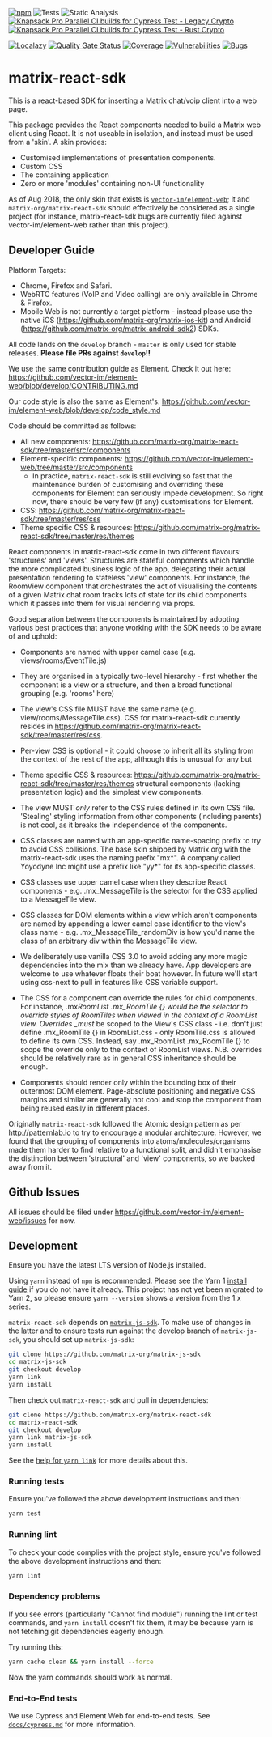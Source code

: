 [![npm](https://img.shields.io/npm/v/matrix-react-sdk)](https://www.npmjs.com/package/matrix-react-sdk)
![Tests](https://github.com/matrix-org/matrix-react-sdk/actions/workflows/tests.yml/badge.svg)
![Static Analysis](https://github.com/matrix-org/matrix-react-sdk/actions/workflows/static_analysis.yaml/badge.svg)
[![Knapsack Pro Parallel CI builds for Cypress Test - Legacy Crypto](https://img.shields.io/badge/Knapsack%20Pro-Parallel%20%2F%20Cypress%20Test%20--%20Legacy%20Crypto-%230074ff)](https://knapsackpro.com/dashboard/organizations/3882/projects/2469/test_suites/3724/builds?utm_campaign=organization-id-3882&utm_content=test-suite-id-3724&utm_medium=readme&utm_source=knapsack-pro-badge&utm_term=project-id-2469)
[![Knapsack Pro Parallel CI builds for Cypress Test - Rust Crypto](https://img.shields.io/badge/Knapsack%20Pro-Parallel%20%2F%20Cypress%20Test%20--%20Rust%20Crypto-%230074ff)](https://knapsackpro.com/dashboard/organizations/3882/projects/2469/test_suites/3729/builds?utm_campaign=organization-id-3882&utm_content=test-suite-id-3729&utm_medium=readme&utm_source=knapsack-pro-badge&utm_term=project-id-2469)

<!--
Percy is disabled while we're figuring out https://github.com/vector-im/wat-internal/issues/36
and https://github.com/vector-im/wat-internal/issues/56. We're hoping to turn it back on or switch
to an alternative in the future.
[![This project is using Percy.io for visual regression testing.](https://percy.io/static/images/percy-badge.svg)](https://percy.io/dfde73bd/matrix-react-sdk)
-->

[![Localazy](https://img.shields.io/endpoint?url=https%3A%2F%2Fconnect.localazy.com%2Fstatus%2Felement-web%2Fdata%3Fcontent%3Dall%26title%3Dlocalazy%26logo%3Dtrue)](https://localazy.com/p/element-web)
[![Quality Gate Status](https://sonarcloud.io/api/project_badges/measure?project=matrix-react-sdk&metric=alert_status)](https://sonarcloud.io/summary/new_code?id=matrix-react-sdk)
[![Coverage](https://sonarcloud.io/api/project_badges/measure?project=matrix-react-sdk&metric=coverage)](https://sonarcloud.io/summary/new_code?id=matrix-react-sdk)
[![Vulnerabilities](https://sonarcloud.io/api/project_badges/measure?project=matrix-react-sdk&metric=vulnerabilities)](https://sonarcloud.io/summary/new_code?id=matrix-react-sdk)
[![Bugs](https://sonarcloud.io/api/project_badges/measure?project=matrix-react-sdk&metric=bugs)](https://sonarcloud.io/summary/new_code?id=matrix-react-sdk)

# matrix-react-sdk

This is a react-based SDK for inserting a Matrix chat/voip client into a web page.

This package provides the React components needed to build a Matrix web client
using React. It is not useable in isolation, and instead must be used from
a 'skin'. A skin provides:

-   Customised implementations of presentation components.
-   Custom CSS
-   The containing application
-   Zero or more 'modules' containing non-UI functionality

As of Aug 2018, the only skin that exists is
[`vector-im/element-web`](https://github.com/vector-im/element-web/); it and
`matrix-org/matrix-react-sdk` should effectively
be considered as a single project (for instance, matrix-react-sdk bugs
are currently filed against vector-im/element-web rather than this project).

## Developer Guide

Platform Targets:

-   Chrome, Firefox and Safari.
-   WebRTC features (VoIP and Video calling) are only available in Chrome & Firefox.
-   Mobile Web is not currently a target platform - instead please use the native
    iOS (https://github.com/matrix-org/matrix-ios-kit) and Android
    (https://github.com/matrix-org/matrix-android-sdk2) SDKs.

All code lands on the `develop` branch - `master` is only used for stable releases.
**Please file PRs against `develop`!!**

We use the same contribution guide as Element. Check it out here:
https://github.com/vector-im/element-web/blob/develop/CONTRIBUTING.md

Our code style is also the same as Element's:
https://github.com/vector-im/element-web/blob/develop/code_style.md

Code should be committed as follows:

-   All new components:
    https://github.com/matrix-org/matrix-react-sdk/tree/master/src/components
-   Element-specific components:
    https://github.com/vector-im/element-web/tree/master/src/components
    -   In practice, `matrix-react-sdk` is still evolving so fast that the
        maintenance burden of customising and overriding these components for
        Element can seriously impede development. So right now, there should be
        very few (if any) customisations for Element.
-   CSS: https://github.com/matrix-org/matrix-react-sdk/tree/master/res/css
-   Theme specific CSS & resources:
    https://github.com/matrix-org/matrix-react-sdk/tree/master/res/themes

React components in matrix-react-sdk come in two different flavours:
'structures' and 'views'. Structures are stateful components which handle the
more complicated business logic of the app, delegating their actual presentation
rendering to stateless 'view' components. For instance, the RoomView component
that orchestrates the act of visualising the contents of a given Matrix chat
room tracks lots of state for its child components which it passes into them for
visual rendering via props.

Good separation between the components is maintained by adopting various best
practices that anyone working with the SDK needs to be aware of and uphold:

-   Components are named with upper camel case (e.g. views/rooms/EventTile.js)

-   They are organised in a typically two-level hierarchy - first whether the
    component is a view or a structure, and then a broad functional grouping
    (e.g. 'rooms' here)

-   The view's CSS file MUST have the same name (e.g. view/rooms/MessageTile.css).
    CSS for matrix-react-sdk currently resides in
    https://github.com/matrix-org/matrix-react-sdk/tree/master/res/css.

-   Per-view CSS is optional - it could choose to inherit all its styling from
    the context of the rest of the app, although this is unusual for any but
-   Theme specific CSS & resources:
    https://github.com/matrix-org/matrix-react-sdk/tree/master/res/themes
    structural components (lacking presentation logic) and the simplest view
    components.

-   The view MUST _only_ refer to the CSS rules defined in its own CSS file.
    'Stealing' styling information from other components (including parents)
    is not cool, as it breaks the independence of the components.

-   CSS classes are named with an app-specific name-spacing prefix to try to
    avoid CSS collisions. The base skin shipped by Matrix.org with the
    matrix-react-sdk uses the naming prefix "mx*". A company called Yoyodyne
    Inc might use a prefix like "yy*" for its app-specific classes.

-   CSS classes use upper camel case when they describe React components - e.g.
    .mx_MessageTile is the selector for the CSS applied to a MessageTile view.

-   CSS classes for DOM elements within a view which aren't components are named
    by appending a lower camel case identifier to the view's class name - e.g.
    .mx_MessageTile_randomDiv is how you'd name the class of an arbitrary div
    within the MessageTile view.

-   We deliberately use vanilla CSS 3.0 to avoid adding any more magic
    dependencies into the mix than we already have. App developers are welcome
    to use whatever floats their boat however. In future we'll start using
    css-next to pull in features like CSS variable support.

-   The CSS for a component can override the rules for child components.
    For instance, .mx*RoomList .mx_RoomTile {} would be the selector to override
    styles of RoomTiles when viewed in the context of a RoomList view.
    Overrides \_must* be scoped to the View's CSS class - i.e. don't just define
    .mx_RoomTile {} in RoomList.css - only RoomTile.css is allowed to define its
    own CSS. Instead, say .mx_RoomList .mx_RoomTile {} to scope the override
    only to the context of RoomList views. N.B. overrides should be relatively
    rare as in general CSS inheritance should be enough.

-   Components should render only within the bounding box of their outermost DOM
    element. Page-absolute positioning and negative CSS margins and similar are
    generally not cool and stop the component from being reused easily in
    different places.

Originally `matrix-react-sdk` followed the Atomic design pattern as per
http://patternlab.io to try to encourage a modular architecture. However, we
found that the grouping of components into atoms/molecules/organisms
made them harder to find relative to a functional split, and didn't emphasise
the distinction between 'structural' and 'view' components, so we backed away
from it.

## Github Issues

All issues should be filed under https://github.com/vector-im/element-web/issues
for now.

## Development

Ensure you have the latest LTS version of Node.js installed.

Using `yarn` instead of `npm` is recommended. Please see the Yarn 1 [install
guide](https://classic.yarnpkg.com/docs/install) if you do not have it
already. This project has not yet been migrated to Yarn 2, so please ensure
`yarn --version` shows a version from the 1.x series.

`matrix-react-sdk` depends on
[`matrix-js-sdk`](https://github.com/matrix-org/matrix-js-sdk). To make use of
changes in the latter and to ensure tests run against the develop branch of
`matrix-js-sdk`, you should set up `matrix-js-sdk`:

```bash
git clone https://github.com/matrix-org/matrix-js-sdk
cd matrix-js-sdk
git checkout develop
yarn link
yarn install
```

Then check out `matrix-react-sdk` and pull in dependencies:

```bash
git clone https://github.com/matrix-org/matrix-react-sdk
cd matrix-react-sdk
git checkout develop
yarn link matrix-js-sdk
yarn install
```

See the [help for `yarn link`](https://classic.yarnpkg.com/docs/cli/link) for
more details about this.

### Running tests

Ensure you've followed the above development instructions and then:

```bash
yarn test
```

### Running lint

To check your code complies with the project style, ensure you've followed the
above development instructions and then:

```bash
yarn lint
```

### Dependency problems

If you see errors (particularly "Cannot find module") running the lint or test
commands, and `yarn install` doesn't fix them, it may be because
yarn is not fetching git dependencies eagerly enough.

Try running this:

```bash
yarn cache clean && yarn install --force
```

Now the yarn commands should work as normal.

### End-to-End tests

We use Cypress and Element Web for end-to-end tests. See
[`docs/cypress.md`](docs/cypress.md) for more information.
